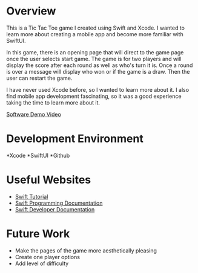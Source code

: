 # Overview

This is a Tic Tac Toe game I created using Swift and Xcode. I wanted to learn more about creating a mobile app and become more familiar with SwiftUI.

In this game, there is an opening page that will direct to the game page once the user selects start game. The game is for two players and will display the score after each round as well as who's turn it is. Once a round is over a message will display who won or if the game is a draw. Then the user can restart the game. 

I have never used Xcode before, so I wanted to learn more about it. I also find mobile app development fascinating, so it was a good experience taking the time to learn more about it. 

[Software Demo Video](http://youtube.link.goes.here)

# Development Environment

*Xcode 
*SwiftUI
*Github

# Useful Websites

* [Swift Tutorial](https://youtu.be/comQ1-x2a1Q)
* [Swift Programming Documentation](https://docs.swift.org/swift-book/documentation/the-swift-programming-language/aboutswift)
* [Swift Developer Documentation](https://developer.apple.com/documentation/swift)

# Future Work

* Make the pages of the game more aesthetically pleasing
* Create one player options
* Add level of difficulty 
